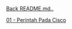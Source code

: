 <a href="../README.md">Back README.md..</a>

<a href="cisco md/01 - perintah dasar.md">01 - Perintah Pada Cisco</a><br>